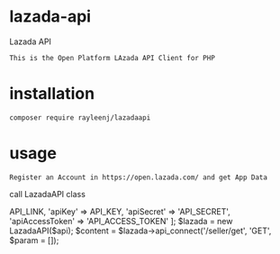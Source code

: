# lazada-api
Lazada API

    This is the Open Platform LAzada API Client for PHP

# installation
    composer require rayleenj/lazadaapi

# usage
    Register an Account in https://open.lazada.com/ and get App Data

call LazadaAPI class

<?php

    $api = [
      'apiLink' => API_LINK,
      'apiKey' => API_KEY,
      'apiSecret' => 'API_SECRET',
      'apiAccessToken' => 'API_ACCESS_TOKEN'
    ];

    $lazada = new LazadaAPI($api);
    $content = $lazada->api_connect('/seller/get', 'GET', $param = []);
